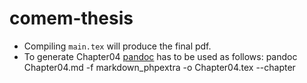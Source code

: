 comem-thesis
============

* Compiling `main.tex` will produce the final pdf.
* To generate Chapter04 [pandoc](http://johnmacfarlane.net/pandoc/) has to be used as follows:
	pandoc Chapter04.md -f markdown_phpextra -o Chapter04.tex --chapter
